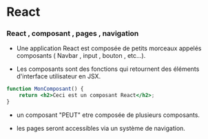 # React

### React , composant , pages , navigation

- Une application React est composée de petits morceaux appelés composants ( Navbar , input , bouton , etc...).

- Les composants sont des fonctions qui retournent des éléments d'interface utilisateur en JSX.

```jsx
function MonComposant() {
    return <h2>Ceci est un composant React</h2>;
}
```

- un composant "PEUT" etre composée de plusieurs composants. 

- les pages seront accessibles via un système de navigation.
